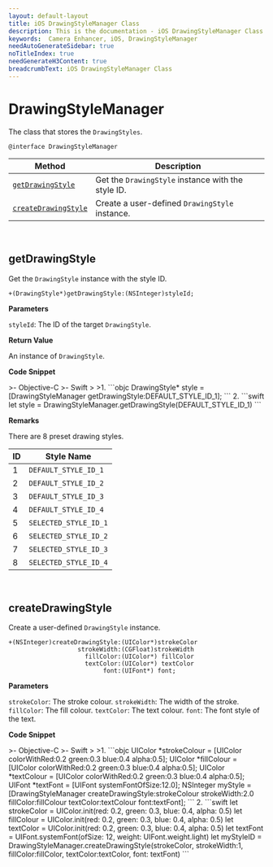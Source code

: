 ```yaml
---
layout: default-layout
title: iOS DrawingStyleManager Class
description: This is the documentation - iOS DrawingStyleManager Class page of Dynamsoft Camera Enhancer.
keywords:  Camera Enhancer, iOS, DrawingStyleManager
needAutoGenerateSidebar: true
noTitleIndex: true
needGenerateH3Content: true
breadcrumbText: iOS DrawingStyleManager Class
---
```


# DrawingStyleManager

The class that stores the `DrawingStyles`.

```objc
@interface DrawingStyleManager
```

| Method | Description |
| ------ | ----------- |
| [`getDrawingStyle`](#getdrawingstyle) | Get the `DrawingStyle` instance with the style ID. |
| [`createDrawingStyle`](#createdrawingstyle) | Create a user-defined `DrawingStyle` instance. |

&nbsp;

## getDrawingStyle

Get the `DrawingStyle` instance with the style ID.

```objc
+(DrawingStyle*)getDrawingStyle:(NSInteger)styleId;
```

**Parameters**

`styleId`: The ID of the target `DrawingStyle`.

**Return Value**

An instance of `DrawingStyle`.

**Code Snippet**

<div class="sample-code-prefix"></div>
>- Objective-C
>- Swift
>
>1. 
```objc
DrawingStyle* style = [DrawingStyleManager getDrawingStyle:DEFAULT_STYLE_ID_1];
```
2. 
```swift
let style = DrawingStyleManager.getDrawingStyle(DEFAULT_STYLE_ID_1)
```

**Remarks**

There are 8 preset drawing styles.

| ID | Style Name |
| -- | ---------- |
| 1 | `DEFAULT_STYLE_ID_1` |
| 2 | `DEFAULT_STYLE_ID_2` |
| 3 | `DEFAULT_STYLE_ID_3` |
| 4 | `DEFAULT_STYLE_ID_4` |
| 5 | `SELECTED_STYLE_ID_1` |
| 6 | `SELECTED_STYLE_ID_2` |
| 7 | `SELECTED_STYLE_ID_3` |
| 8 | `SELECTED_STYLE_ID_4` |

&nbsp;

## createDrawingStyle

Create a user-defined `DrawingStyle` instance.

```objc
+(NSInteger)createDrawingStyle:(UIColor*)strokeColor
                   strokeWidth:(CGFloat)strokeWidth
                     fillColor:(UIColor*) fillColor
                     textColor:(UIColor*) textColor
                          font:(UIFont*) font;

```

**Parameters**

`strokeColor`: The stroke colour.
`strokeWidth`: The width of the stroke.
`fillColor`: The fill colour.
`textColor`: The text colour.
`font`: The font style of the text.

**Code Snippet**

<div class="sample-code-prefix"></div>
>- Objective-C
>- Swift
>
>1. 
```objc
UIColor *strokeColour = [UIColor colorWithRed:0.2 green:0.3 blue:0.4 alpha:0.5];
UIColor *fillColour = [UIColor colorWithRed:0.2 green:0.3 blue:0.4 alpha:0.5];
UIColor *textColour = [UIColor colorWithRed:0.2 green:0.3 blue:0.4 alpha:0.5];
UIFont *textFont = [UIFont systemFontOfSize:12.0];
NSInteger myStyle = [DrawingStyleManager createDrawingStyle:strokeColour strokeWidth:2.0 fillColor:fillColour textColor:textColour font:textFont];
```
2. 
```swift
let strokeColor = UIColor.init(red: 0.2, green: 0.3, blue: 0.4, alpha: 0.5)
let fillColour = UIColor.init(red: 0.2, green: 0.3, blue: 0.4, alpha: 0.5)
let textColor = UIColor.init(red: 0.2, green: 0.3, blue: 0.4, alpha: 0.5)
let textFont = UIFont.systemFont(ofSize: 12, weight: UIFont.weight.light)
let myStyleID = DrawingStyleManager.createDrawingStyle(strokeColor, strokeWidth:1, fillColor:fillColor, textColor:textColor, font: textFont)
```
